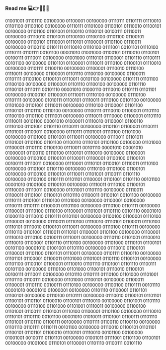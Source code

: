 ### Read me 💻👉📂📃😂
01001001 01101110 00100000 01100001 00100000 01110111 01101111 01110010 01101100 01100100 00100000 01110111 01101000 01100101 01110010 01100101 00100000 01101100 01101001 01100110 01100101 00100111 01110011 00100000 01110010 01101001 01100100 01100100 01101100 01100101 00100000 01100101 01110001 01110101 01100001 01101100 01110011 00100000 01100110 01101111 01110010 01110100 01111001 00101101 01110100 01110111 01101111 00101100 00001010 01001000 01100101 01110010 01100101 00100111 01110011 00100000 01001000 01110101 01100001 01101110 01100111 00101100 00100000 01101101 01100001 01110011 01110100 01100101 01110010 00100000 01101111 01100110 00100000 01100001 01110010 01110100 01110011 00100000 01100001 01101110 01100100 00100000 01100011 01101111 01100100 01100101 01110011 00101100 00100000 01101111 01101100 01100100 00100000 01100001 01101110 01100100 00100000 01101110 01100101 01110111 00101110 00001010 01000110 01110010 01101111 01101101 00100000 01000101 01100001 01110011 01110100 00100000 01110100 01101111 00100000 01010111 01100101 01110011 01110100 00101100 00100000 01101000 01101001 01110011 00100000 01110100 01100001 01101100 01100101 01101110 01110100 00100000 01100111 01110010 01100001 01101110 01100100 01101100 01111001 00100000 01110011 01110000 01100001 01101110 01110011 00101100 00001010 01000011 01110010 01100001 01100110 01110100 01101001 01101110 01100111 00100000 01101101 01100001 01100111 01101001 01100011 00100000 01110111 01101001 01110100 01101000 00100000 01101000 01101001 01110011 00100000 01110011 01101011 01101001 01101100 01101100 01100110 01110101 01101100 00100000 01101000 01100001 01101110 01100100 01110011 00101110 00001010 00001010 01000001 01100110 01110100 01100101 01110010 00100000 01100001 00100000 01100100 01100101 01100011 01100001 01100100 01100101 00100111 01110011 00100000 01110001 01110101 01100101 01110011 01110100 00100000 01101001 01101110 00100000 01110100 01101000 01100101 00100000 01100100 01100101 01110011 01101001 01100111 01101110 00100000 01100100 01101111 01101101 01100001 01101001 01101110 00101100 00001010 01001000 01100101 00100000 01110011 01110100 01100101 01110000 01110011 00100000 01101001 01101110 00100000 01110011 01100011 01101001 01100101 01101110 01100011 01100101 00101100 00100000 01110111 01101001 01110100 01101000 00100000 01100001 00100000 01100111 01101111 01100001 01101100 00100000 01110100 01101111 00100000 01100001 01110100 01110100 01100001 01101001 01101110 00101110 00001010 01000110 01110010 01101111 01101101 00100000 01100100 01100001 01110100 01100001 00100000 01110011 01110100 01110010 01110101 01100011 01110100 01110101 01110010 01100101 01110011 00100000 01110100 01101111 00100000 01110110 01101001 01110011 01110101 01100001 01101100 00100000 01100001 01110010 01110100 00100111 01110011 00100000 01110110 01101001 01100010 01110010 01100001 01101110 01110100 00100000 01101000 01110101 01100101 00101100 00001010 01001001 01101110 00100000 01110010 01100101 01100001 01101100 01101101 01110011 00100000 01101111 01100110 00100000 01101101 01100001 01100011 01101000 01101001 01101110 01100101 00100000 01101100 01100101 01100001 01110010 01101110 01101001 01101110 01100111 00101100 00100000 01110100 01101000 01100101 01110010 01100101 00100111 01110011 00100000 01101110 01101111 01110100 01101000 01101001 01101110 01100111 00100000 01101000 01100101 00100000 01100011 01100001 01101110 00100111 01110100 00100000 01100100 01101111 00101110 00001010 00001010 01000001 00100000 01101110 01100001 01101101 01100101 00100000 01110100 01101111 00100000 01110010 01100101 01101101 01100101 01101101 01100010 01100101 01110010 00100000 01101001 01101110 00100000 01110100 01101000 01101001 01110011 00100000 01100100 01101001 01100111 01101001 01110100 01100001 01101100 00100000 01110010 01110101 01101110 00101100 00001010 01010011 01101001 01100111 01101110 01101001 01101110 01100111 00100000 01101111 01100110 01100110 00100000 01101110 01101111 01110111 00101100 00100000 01110010 01100101 01101101 01100101 01101101 01100010 01100101 01110010 00101100 00100000 01001001 00100111 01101101 00100000 01001011 01111001 01101100 01100101 00100000 01001000 01110101 01100001 01101110 01100111 00101110 
